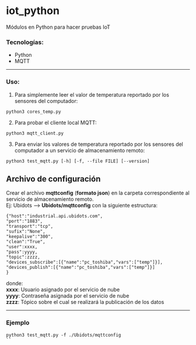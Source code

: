 # iot_python
Módulos en Python para hacer pruebas IoT
### Tecnologías:  
- Python
- MQTT
---
### Uso:  
1. Para simplemente leer el valor de temperatura reportado por los sensores del computador:  
```
python3 cores_temp.py
```
2. Para probar el cliente local MQTT:  
```
python3 mqtt_client.py
```
3. Para enviar los valores de temperatura reportado por los sensores del computador a un servicio de almacenamiento remoto:  
```
python3 test_mqtt.py [-h] [-f, --file FILE] [--version]
```

## Archivo de configuración
Crear el archivo **mqttconfig** (__formato json__) en la carpeta correspondiente al servicio de almacenamiento remoto.  
Ej: Ubidots --> __Ubidots/mqttconfig__ con la siguiente estructura: 
```
{"host":"industrial.api.ubidots.com",
"port":"1883",
"transport":"tcp",
"sufix":"None",
"keepalive":"300",
"clean":"True",
"user":xxxx,
"pass":yyyy,
"topic":zzzz,
"devices_subscribe":[{"name":"pc_toshiba","vars":["temp"]}],
"devices_publish":[{"name":"pc_toshiba","vars":["temp"]}]
}
```
donde:  
__**xxxx**__: Usuario asignado por el servicio de nube  
__**yyyy**__: Contraseña asignada por el servicio de nube  
__**zzzz**__: Tópico sobre el cual se realizará la publicación de los datos

---
### Ejemplo
```
python3 test_mqtt.py -f ./Ubidots/mqttconfig
``
